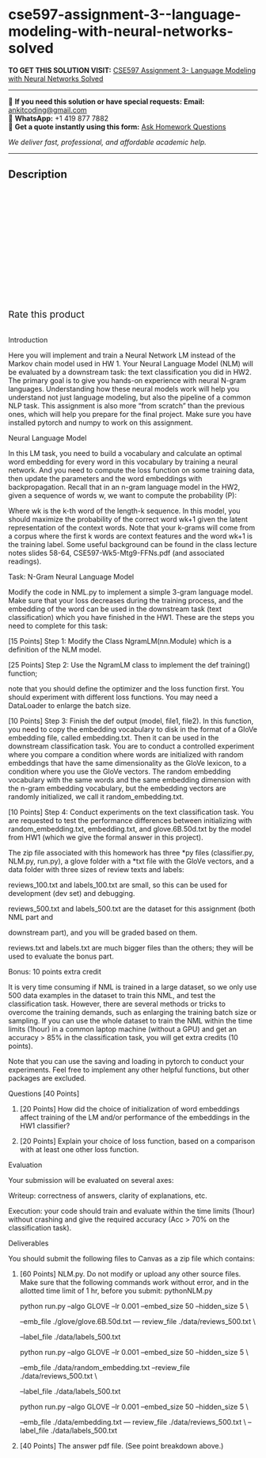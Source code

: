 # cse597-assignment-3--language-modeling-with-neural-networks-solved
**TO GET THIS SOLUTION VISIT:** [CSE597 Assignment 3- Language Modeling with Neural Networks Solved](https://www.ankitcodinghub.com/product/cse597-assignment-3-language-modeling-with-neural-networks-solved/)


---

📩 **If you need this solution or have special requests:** **Email:** ankitcoding@gmail.com  
📱 **WhatsApp:** +1 419 877 7882  
📄 **Get a quote instantly using this form:** [Ask Homework Questions](https://www.ankitcodinghub.com/services/ask-homework-questions/)

*We deliver fast, professional, and affordable academic help.*

---

<h2>Description</h2>



<div class="kk-star-ratings kksr-auto kksr-align-center kksr-valign-top" data-payload="{&quot;align&quot;:&quot;center&quot;,&quot;id&quot;:&quot;93331&quot;,&quot;slug&quot;:&quot;default&quot;,&quot;valign&quot;:&quot;top&quot;,&quot;ignore&quot;:&quot;&quot;,&quot;reference&quot;:&quot;auto&quot;,&quot;class&quot;:&quot;&quot;,&quot;count&quot;:&quot;0&quot;,&quot;legendonly&quot;:&quot;&quot;,&quot;readonly&quot;:&quot;&quot;,&quot;score&quot;:&quot;0&quot;,&quot;starsonly&quot;:&quot;&quot;,&quot;best&quot;:&quot;5&quot;,&quot;gap&quot;:&quot;4&quot;,&quot;greet&quot;:&quot;Rate this product&quot;,&quot;legend&quot;:&quot;0\/5 - (0 votes)&quot;,&quot;size&quot;:&quot;24&quot;,&quot;title&quot;:&quot;CSE597 Assignment 3- Language Modeling with Neural Networks Solved&quot;,&quot;width&quot;:&quot;0&quot;,&quot;_legend&quot;:&quot;{score}\/{best} - ({count} {votes})&quot;,&quot;font_factor&quot;:&quot;1.25&quot;}">

<div class="kksr-stars">

<div class="kksr-stars-inactive">
            <div class="kksr-star" data-star="1" style="padding-right: 4px">


<div class="kksr-icon" style="width: 24px; height: 24px;"></div>
        </div>
            <div class="kksr-star" data-star="2" style="padding-right: 4px">


<div class="kksr-icon" style="width: 24px; height: 24px;"></div>
        </div>
            <div class="kksr-star" data-star="3" style="padding-right: 4px">


<div class="kksr-icon" style="width: 24px; height: 24px;"></div>
        </div>
            <div class="kksr-star" data-star="4" style="padding-right: 4px">


<div class="kksr-icon" style="width: 24px; height: 24px;"></div>
        </div>
            <div class="kksr-star" data-star="5" style="padding-right: 4px">


<div class="kksr-icon" style="width: 24px; height: 24px;"></div>
        </div>
    </div>

<div class="kksr-stars-active" style="width: 0px;">
            <div class="kksr-star" style="padding-right: 4px">


<div class="kksr-icon" style="width: 24px; height: 24px;"></div>
        </div>
            <div class="kksr-star" style="padding-right: 4px">


<div class="kksr-icon" style="width: 24px; height: 24px;"></div>
        </div>
            <div class="kksr-star" style="padding-right: 4px">


<div class="kksr-icon" style="width: 24px; height: 24px;"></div>
        </div>
            <div class="kksr-star" style="padding-right: 4px">


<div class="kksr-icon" style="width: 24px; height: 24px;"></div>
        </div>
            <div class="kksr-star" style="padding-right: 4px">


<div class="kksr-icon" style="width: 24px; height: 24px;"></div>
        </div>
    </div>
</div>


<div class="kksr-legend" style="font-size: 19.2px;">
            <span class="kksr-muted">Rate this product</span>
    </div>
    </div>
<div class="page" title="Page 1">
<div class="section">
<div class="layoutArea">
<div class="column">
&nbsp;

Introduction

Here you will implement and train a Neural Network LM instead of the Markov chain model used in HW 1. Your Neural Language Model (NLM) will be evaluated by a downstream task: the text classification you did in HW2. The primary goal is to give you hands-on experience with neural N-gram languages. Understanding how these neural models work will help you understand not just language modeling, but also the pipeline of a common NLP task. This assignment is also more “from scratch” than the previous ones, which will help you prepare for the final project. Make sure you have installed pytorch and numpy to work on this assignment.

Neural Language Model

In this LM task, you need to build a vocabulary and calculate an optimal word embedding for every word in this vocabulary by training a neural network. And you need to compute the loss function on some training data, then update the parameters and the word embeddings with backpropagation. Recall that in an n-gram language model in the HW2, given a sequence of words w, we want to compute the probability (P):

Where wk is the k-th word of the length-k sequence. In this model, you should maximize the probability of the correct word wk+1 given the latent representation of the context words. Note that your k-grams will come from a corpus where the first k words are context features and the word wk+1 is the training label. Some useful background can be found in the class lecture notes slides 58-64, CSE597-Wk5-Mtg9-FFNs.pdf (and associated readings).

Task: N-Gram Neural Language Model

Modify the code in NML.py to implement a simple 3-gram language model. Make sure that your loss decreases during the training process, and the embedding of the word can be used in the downstream task (text classification) which you have finished in the HW1. These are the steps you need to complete for this task:

[15 Points] Step 1: Modify the Class NgramLM(nn.Module) which is a definition of the NLM model.

[25 Points] Step 2: Use the NgramLM class to implement the def training() function;

</div>
</div>
</div>
</div>
<div class="page" title="Page 2">
<div class="section">
<div class="layoutArea">
<div class="column">
note that you should define the optimizer and the loss function first. You should experiment with different loss functions. You may need a DataLoader to enlarge the batch size.

[10 Points] Step 3: Finish the def output (model, file1, file2). In this function, you need to copy the embedding vocabulary to disk in the format of a GloVe embedding file, called embedding.txt. Then it can be used in the downstream classification task. You are to conduct a controlled experiment where you compare a condition where words are initialized with random embeddings that have the same dimensionality as the GloVe lexicon, to a condition where you use the GloVe vectors. The random embedding vocabulary with the same words and the same embedding dimension with the n-gram embedding vocabulary, but the embedding vectors are randomly initialized, we call it random_embedding.txt.

[10 Points] Step 4: Conduct experiments on the text classification task. You are requested to test the performance differences between initializing with random_embedding.txt, embedding.txt, and glove.6B.50d.txt by the model from HW1 (which we give the formal answer in this project).

The zip file associated with this homework has three *py files (classifier.py, NLM.py, run.py), a glove folder with a *txt file with the GloVe vectors, and a data folder with three sizes of review texts and labels:

reviews_100.txt and labels_100.txt are small, so this can be used for development (dev set) and debugging.

reviews_500.txt and labels_500.txt are the dataset for this assignment (both NML part and

downstream part), and you will be graded based on them.

reviews.txt and labels.txt are much bigger files than the others; they will be used to evaluate the bonus part.

Bonus: 10 points extra credit

It is very time consuming if NML is trained in a large dataset, so we only use 500 data examples in the dataset to train this NML, and test the classification task. However, there are several methods or tricks to overcome the training demands, such as enlarging the training batch size or sampling. If you can use the whole dataset to train the NML within the time limits (1hour) in a common laptop machine (without a GPU) and get an accuracy &gt; 85% in the classification task, you will get extra credits (10 points).

Note that you can use the saving and loading in pytorch to conduct your experiments. Feel free to implement any other helpful functions, but other packages are excluded.

</div>
</div>
</div>
</div>
<div class="page" title="Page 3">
<div class="section">
<div class="layoutArea">
<div class="column">
Questions [40 Points]

1. [20 Points] How did the choice of initialization of word embeddings affect training of the LM and/or performance of the embeddings in the HW1 classifier?

2. [20 Points] Explain your choice of loss function, based on a comparison with at least one other loss function.

Evaluation

Your submission will be evaluated on several axes:

Writeup: correctness of answers, clarity of explanations, etc.

Execution: your code should train and evaluate within the time limits (1hour) without crashing and give the required accuracy (Acc &gt; 70% on the classification task).

Deliverables

You should submit the following files to Canvas as a zip file which contains:

<ol>
<li>[60 Points]
NLM.py. Do not modify or upload any other source files. Make sure that the following commands work without error, and in the allotted time limit of 1 hr, before you submit: pythonNLM.py

python run.py –algo GLOVE –lr 0.001 –embed_size 50 –hidden_size 5 \

–emb_file ./glove/glove.6B.50d.txt — review_file ./data/reviews_500.txt \

–label_file ./data/labels_500.txt

python run.py –algo GLOVE –lr 0.001 –embed_size 50 –hidden_size 5 \

–emb_file ./data/random_embedding.txt –review_file ./data/reviews_500.txt \

–label_file ./data/labels_500.txt

python run.py –algo GLOVE –lr 0.001 –embed_size 50 –hidden_size 5 \

–emb_file ./data/embedding.txt — review_file ./data/reviews_500.txt \ –label_file ./data/labels_500.txt
</li>
<li>[40 Points] The answer pdf file. (See point breakdown above.)</li>
</ol>
</div>
</div>
</div>
</div>

